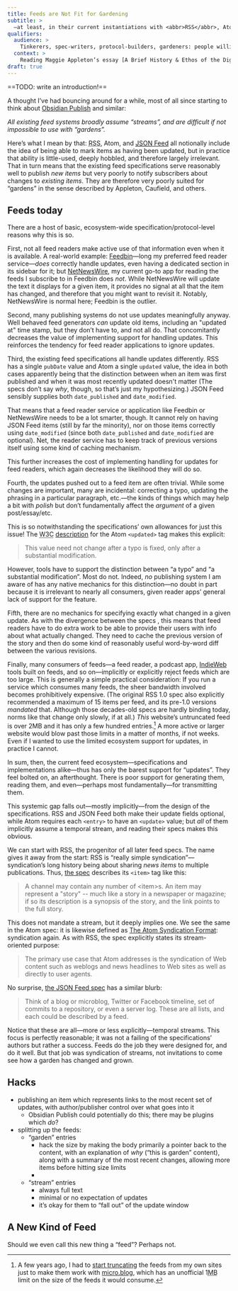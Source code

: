 ```yaml
---
title: Feeds are Not Fit for Gardening
subtitle: >
  —at least, in their current instantiations with <abbr>RSS</abbr>, Atom, <abbr>JSON</abbr> Feed, etc.
qualifiers:
  audience: >
    Tinkerers, spec-writers, protocol-builders, gardeners: people willing to walk down [new avenues](https://www.robinsloan.com/lab/new-avenues/) in 2023—people, that is, who are up for revisiting some of the assumptions which have governed the web for the past few decades.
  context: >
    Reading Maggie Appleton’s essay [A Brief History & Ethos of the Digital Garden](https://maggieappleton.com/garden-history) and Mike Caufield’s talk–essay [The Garden and the Stream: A Technopastoral](https://hapgood.us/2015/10/17/the-garden-and-the-stream-a-technopastoral/).
draft: true
---
```


==TODO: write an introduction!==

A thought I’ve had bouncing around for a while, most of all since starting to think about [Obsidian Publish][op] and similar:

<div class=callout>

*All existing feed systems broadly assume “streams”, and are difficult if not impossible to use with “gardens”.*

</div>

Here’s what I mean by that: <abbr title="really simple syndication">RSS</abbr>, Atom, and [<abbr title="JavaScript Object notation">JSON</abbr> Feed][json-feed] all notionally include the idea of being able to mark items as having been updated, but in practice that ability is little-used, deeply hobbled, and therefore largely irrelevant. That in turn means that the existing feed specifications serve reasonably well to publish *new items* but very poorly to notify subscribers about changes to *existing items*. They are therefore very poorly suited for “gardens” in the sense described by Appleton, Caufield, and others.

[op]: https://obsidian.md/publish
[garden]: https://maggieappleton.com/garden-history
[and-stream]: https://hapgood.us/2015/10/17/the-garden-and-the-stream-a-technopastoral/
[json-feed]: https://jsonfeed.org


## Feeds today

There are a host of basic, ecosystem-wide specification/protocol-level reasons why this is so.

First, not all feed readers make active use of that information even when it is available. A real-world example: [Feedbin][feedbin]—long my preferred feed reader service—*does* correctly handle updates, even having a dedicated section in its sidebar for it; but [NetNewsWire][nnw], my current go-to app for reading the feeds I subscribe to in Feedbin does *not*. While NetNewsWire will update the text it displays for a given item, it provides no signal at all that the item has changed, and therefore that you might want to revisit it. Notably, NetNewsWire is normal here; Feedbin is the outlier.

[feedbin]: https://feedbin.com
[nnw]: https://netnewswire.com

Second, many publishing systems do not use updates meaningfully anyway. Well behaved feed generators *can* update old items, including an "updated at" time stamp, but they don’t have to, and not all do. That concomitantly decreases the value of implementing support for handling updates. This reinforces the tendency for feed reader applications to ignore updates.

Third, the existing feed specifications all handle updates differently. <abbr>RSS</abbr> has a single `pubDate` value and Atom a single `updated` value, the idea in both cases apparently being that the distinction between when an item was first published and when it was most recently updated doesn't matter (The specs don’t say *why*, though, so that’s just my hypothesizing.) <abbr>JSON</abbr> Feed sensibly supplies both `date_published` and `date_modified`.

That means that a feed reader service or application like Feedbin or NetNewsWire needs to be a lot smarter, though. It cannot rely on having <abbr>JSON</abbr> Feed items (still by far the minority), nor on those items correctly using `date_modified` (since both `date_published` and `date_modified` are optional). Net, the reader service has to keep track of previous versions itself using some kind of caching mechanism.

This further increases the cost of implementing handling for updates for feed readers, which again decreases the likelihood they will do so.

Fourth, the updates pushed out to a feed item are often trivial. While some changes are important, many are incidental: correcting a typo, updating the phrasing in a particular paragraph, etc.—the kinds of things which may help a bit with *polish* but don’t fundamentally affect the *argument* of a given post/essay/etc.

This is so notwithstanding the specifications’ own allowances for just this issue! The <abbr title="World Wide Web Consortiom">W3C</abbr> [description][atom-w3c] for the Atom `<updated>` tag makes this explicit:

> This value need not change after a typo is fixed, only after a substantial modification.

[atom-w3c]: https://validator.w3.org/feed/docs/atom.html#optionalEntryElements

However, tools have to support the distinction between “a typo” and “a substantial modification”. Most do not. Indeed, *no* publishing system I am aware of has any native mechanics for this distinction—no doubt in part because it is irrelevant to nearly all consumers, given reader apps’ general lack of support for the feature.

Fifth, there are no mechanics for specifying exactly what changed in a given update. As with the divergence between the specs , this means that feed readers have to do extra work to be able to provide their users with info about what actually changed. They need to cache the previous version of the story and then do some kind of reasonably useful word-by-word diff between the various revisions.

Finally, many consumers of feeds—a feed reader, a podcast app, [IndieWeb][iw] tools built on feeds, and so on—implicitly or explicitly reject feeds which are too large. This is generally a simple practical consideration: If you run a service which consumes many feeds, the sheer bandwidth involved becomes prohibitively expensive. (The original <abbr>RSS</abbr> 1.0 spec also explicitly recommended a maximum of 15 items per feed, and its pre-1.0 versions *mandated* that. Although those decades-old specs are hardly binding today, norms like that change only slowly, if at all.) *This* website’s untruncated feed is over 2<abbr>MB</abbr> and it has only a few hundred entries.[^truncate] A more active or larger website would blow past those limits in a matter of months, if not weeks. Even if I wanted to use the limited ecosystem support for updates, in practice I cannot.

[iw]: https://indieweb.org

In sum, then, the current feed ecosystem—specifications and implementations alike—thus has only the barest support for “updates”. They feel bolted on, an afterthought. There is poor support for generating them, reading them, and even—perhaps most fundamentally—for transmitting them.

This systemic gap falls out—mostly implicitly—from the design of the specifications. <abbr>RSS</abbr> and <abbr>JSON</abbr> Feed both make their update fields optional, while Atom requires each `<entry>` to have an `<update>` value; but *all* of them implicitly assume a temporal stream, and reading their specs makes this obvious.

We can start with <abbr>RSS</abbr>, the progenitor of all later feed specs. The name gives it away from the start: <abbr>RSS</abbr> is “really simple syndication”—syndication’s long history being about sharing *news items* to multiple publications. Thus, [the spec][rss] describes its `<item>` tag like this:

> A channel may contain any number of \<item\>s. An item may represent a \"story\" \-\- much like a story in a newspaper or magazine; if so its description is a synopsis of the story, and the link points to the full story.

[rss]: https://www.rssboard.org/rss-specification

This does not mandate a stream, but it deeply implies one. We see the same in the Atom spec: it is likewise defined as [The Atom Syndication Format][atom]: syndication again. As with <abbr>RSS</abbr>, the spec explicitly states its stream-oriented purpose:

> The primary use case that Atom addresses is the syndication of Web content such as weblogs and news headlines to Web sites as well as directly to user agents.

[atom]: https://validator.w3.org/feed/docs/rfc4287.html

No surprise, [the <abbr>JSON</abbr> Feed spec][json-feed] has a similar blurb:

> Think of a blog or microblog, Twitter or Facebook timeline, set of commits to a repository, or even a server log. These are all lists, and each could be described by a feed.

Notice that these are all—more or less explicitly—temporal streams. This focus is perfectly reasonable; it was not a failing of the specifications’ authors but rather a success. Feeds do the job they were designed for, and do it well. But that job was syndication of streams, not invitations to come see how a garden has changed and grown.

[^truncate]: A few years ago, I had to [start truncating][sha] the feeds from my own sites just to make them work with [micro.blog][mb], which has an unofficial 1<abbr title="megabyte">MB</abbr> limit on the size of the feeds it would consume.

[sha]: https://github.com/chriskrycho/v5.chriskrycho.com/commit/50f7423d
[mb]: https://micro.blog


## Hacks

- publishing an item which represents links to the most recent set of updates, with author/publisher control over what goes into it
  - Obsidian Publish could potentially do this; there may be plugins which *do*?
- splitting up the feeds:
  - “garden” entries
    - hack the size by making the body primarily a pointer back to the content, with an explanation of *why* (“this is garden” content), along with a summary of the most recent changes, allowing more items before hitting size limits
    -
  - “stream” entries
    - always full text
    - minimal or no expectation of updates
    - it’s okay for them to “fall out” of the update window

## A New Kind of Feed

Should we even call this new thing a “feed”? Perhaps not.
